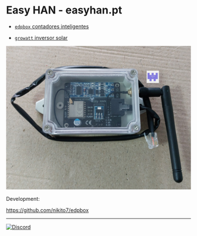 # Easy HAN - easyhan.pt

- [```edpbox``` contadores inteligentes](./edpbox/)

- [```growatt``` inversor solar](./growatt/)

![Easy HAN RS485](./easy-han-20221107-1.jpg)

Development:

https://github.com/nikito7/edpbox

---

[![Discord](https://img.shields.io/discord/494714310518505472?style=plastic&logo=discord)](https://discord.gg/Mh9mTEA) 

